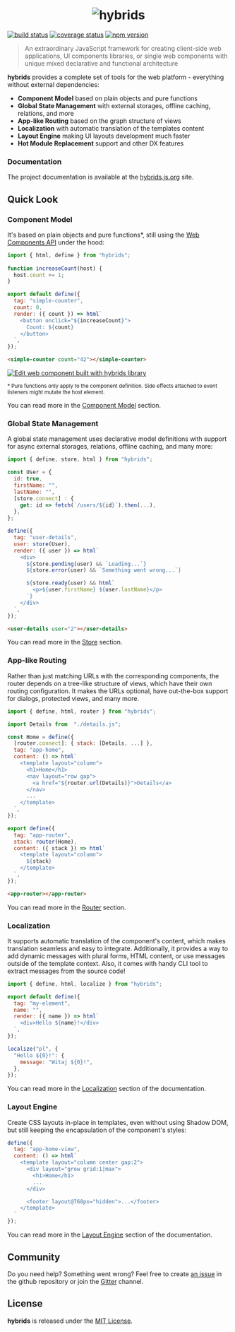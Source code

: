 
<h1 align="center">
  <img alt="hybrids" src="https://raw.githubusercontent.com/hybridsjs/hybrids/main/docs/assets/hybrids-full-logo.svg?sanitize=true">
</h1>

[![build status](https://github.com/hybridsjs/hybrids/actions/workflows/test.yml/badge.svg)](https://github.com/hybridsjs/hybrids/actions/workflows/test.yml?query=branch%3Amain)
[![coverage status](https://coveralls.io/repos/github/hybridsjs/hybrids/badge.svg?branch=main)](https://coveralls.io/github/hybridsjs/hybrids?branch=main)
[![npm version](https://img.shields.io/npm/v/hybrids.svg?style=flat)](https://www.npmjs.com/package/hybrids)

> An extraordinary JavaScript framework for creating client-side web applications, UI components libraries, or single web components with unique mixed declarative and functional architecture

**hybrids** provides a complete set of tools for the web platform - everything without external dependencies:

* **Component Model** based on plain objects and pure functions
* **Global State Management** with external storages, offline caching, relations, and more
* **App-like Routing** based on the graph structure of views
* **Localization** with automatic translation of the templates content
* **Layout Engine** making UI layouts development much faster
* **Hot Module Replacement** support and other DX features

### Documentation

The project documentation is available at the [hybrids.js.org](https://hybrids.js.org) site.

## Quick Look

### Component Model

It's based on plain objects and pure functions*, still using the [Web Components API](https://developer.mozilla.org/en-US/docs/Web/Web_Components) under the hood:

```javascript
import { html, define } from "hybrids";
  
function increaseCount(host) {
  host.count += 1;
}

export default define({
  tag: "simple-counter",
  count: 0,
  render: ({ count }) => html`
    <button onclick="${increaseCount}">
      Count: ${count}
    </button>
  `,
});
```

```html
<simple-counter count="42"></simple-counter>
```

[![Edit <simple-counter> web component built with hybrids library](https://codesandbox.io/static/img/play-codesandbox.svg)](https://codesandbox.io/s/simple-counter-web-component-built-with-hybrids-library-co2ow?file=/src/SimpleCounter.js)

<small>\* Pure functions only apply to the component definition. Side effects attached to event listeners might mutate the host element.</small>

You can read more in the [Component Model](https://hybrids.js.org/#/component-model/definition.md) section.

### Global State Management

A global state management uses declarative model definitions with support for async external storages, relations, offline caching, and many more:

```javascript
import { define, store, html } from "hybrids";

const User = {
  id: true,
  firstName: "",
  lastName: "",
  [store.connect] : {
    get: id => fetch(`/users/${id}`).then(...),
  },
};

define({
  tag: "user-details",
  user: store(User),
  render: ({ user }) => html`
    <div>
      ${store.pending(user) && `Loading...`}
      ${store.error(user) && `Something went wrong...`}

      ${store.ready(user) && html`
        <p>${user.firstName} ${user.lastName}</p>
      `}
    </div>
  `,
});
```

```html
<user-details user="2"></user-details>
```

You can read more in the [Store](https://hybrids.js.org/#/store/usage.md) section.

### App-like Routing

Rather than just matching URLs with the corresponding components, the router depends on a tree-like structure of views, which have their own routing configuration. It makes the URLs optional, have out-the-box support for dialogs, protected views, and many more.

```javascript
import { define, html, router } from "hybrids";

import Details from  "./details.js";

const Home = define({
  [router.connect]: { stack: [Details, ...] },
  tag: "app-home",
  content: () => html`
    <template layout="column">
      <h1>Home</h1>
      <nav layout="row gap">
        <a href="${router.url(Details)}">Details</a>
      </nav>
      ...
    </template>  
  `,
});

export define({
  tag: "app-router",
  stack: router(Home),
  content: ({ stack }) => html`
    <template layout="column">
      ${stack}
    </template>
  `,
});
```

```html
<app-router></app-router>
```

You can read more in the [Router](https://hybrids.js.org/#/router/usage.md) section.

### Localization

It supports automatic translation of the component's content, which makes translation seamless and easy to integrate. Additionally, it provides a way to add dynamic messages with plural forms, HTML content, or use messages outside of the template context. Also, it comes with handy CLI tool to extract messages from the source code!

```javascript
import { define, html, localize } from "hybrids";

export default define({
  tag: "my-element",
  name: "",
  render: ({ name }) => html`
    <div>Hello ${name}!</div>
  `,
});

localize("pl", {
  "Hello ${0}!": {
    message: "Witaj ${0}!",
  },
});
```

You can read more in the [Localization](https://hybrids.js.org/#/component-model/localization.md) section of the documentation.

### Layout Engine

Create CSS layouts in-place in templates, even without using Shadow DOM, but still keeping the encapsulation of the component's styles:

```javascript
define({
  tag: "app-home-view",
  content: () => html`
    <template layout="column center gap:2">
      <div layout="grow grid:1|max">
        <h1>Home</h1>
        ...
      </div>

      <footer layout@768px="hidden">...</footer>
    </template>
  `
});
```

You can read more in the [Layout Engine](https://hybrids.js.org/#/component-model/layout-engine.md) section of the documentation.

## Community

Do you need help? Something went wrong? Feel free to create [an issue](https://github.com/hybridsjs/hybrids/issues/new) in the github repository or join the [Gitter](https://gitter.im/hybridsjs/hybrids) channel.

## License

**hybrids** is released under the [MIT License](LICENSE).
